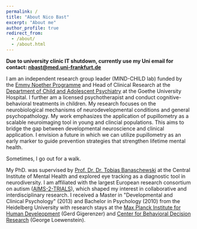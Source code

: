 ```yaml
---
permalink: /
title: "About Nico Bast"
excerpt: "About me"
author_profile: true
redirect_from:
  - /about/
  - /about.html
---
```


**Due to university clinic IT shutdown, currently use my Uni email for contact: nbast@med.uni-frankfurt.de**

I am an independent research group leader (MIND-CHILD lab) funded by the [Emmy Noether Programme](https://www.dfg.de/en/research-funding/funding-opportunities/programmes/individual/emmy-noether) and Head of Clinical Research at the [Department of Child and Adolescent Psychiatry](https://www.unimedizin-ffm.de/einrichtungen/kliniken/zentrum-fuer-psychische-gesundheit/psychiatrie-psychosomatik-und-psychotherapie-des-kindes-und-jugendalters) at the Goethe University Hospital. I further am a licensed psychotherapist and conduct cognitive-behavioral treatments in children. My research focuses on the neurobiological mechanisms of neurodevelopmental conditions and general psychopathology. My work emphasizes the application of pupillometry as a scalable neuroimaging tool in young and clincial populations. This aims to bridge the gap between developmental neuroscience and clinical application. I envision a future in which we can utilize pupillometry as an early marker to guide prevention strategies that strengthen lifetime mental health.

Sometimes, I go out for a walk.

My PhD. was supervised by [Prof. Dr. Dr. Tobias Banaschewski](https://www.zi-mannheim.de/en/research/people/person/48.html) at the Central Institute of Mental Health and explored eye tracking as a diagnostic tool in neurodiversity. I am affiliated with the largest European research consortium on autism ([AIMS-2-TRIALS](https://www.aims-2-trials.eu/)), which shaped my interest in collaborative and interdisciplinary research. I received a Master in "Developmental and Clinical Psychology" (2013) and Bachelor in Psychology (2010) from the Heidelberg University with research stays at the [Max Planck Institute for Human Develeopment](https://www.mpib-berlin.mpg.de/en) (Gerd Gigerenzer) and [Center for Behavioral Decision Research](https://www.cmu.edu/cbdr/people/index.html) (George Loewenstein).
